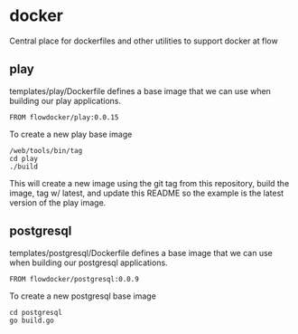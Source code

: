 # docker
Central place for dockerfiles and other utilities to support docker at flow

## play

templates/play/Dockerfile defines a base image that we can use when building our
play applications.

    FROM flowdocker/play:0.0.15

To create a new play base image

    /web/tools/bin/tag
    cd play
    ./build

This will create a new image using the git tag from this repository,
build the image, tag w/ latest, and update this README so the example
is the latest version of the play image.


## postgresql

templates/postgresql/Dockerfile defines a base image that we can use when building our
postgresql applications.

    FROM flowdocker/postgresql:0.0.9

To create a new postgresql base image

    cd postgresql
    go build.go
